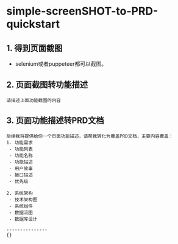 # simple-screenSHOT-to-PRD-quickstart
## 1. 得到页面截图
 - selenium或者puppeteer都可以截图。

## 2. 页面截图转功能描述
```
请描述上面功能截图的内容
```

## 3. 页面功能描述转PRD文档
```
后续我将提供给你一个页面功能描述，请帮我转化为覆盖PRD文档，主要内容覆盖：
1. 功能需求
 - 功能列表
 - 功能名称
 - 功能描述
 - 用户故事
 - 接口描述
 - 优先级

2. 系统架构
 - 技术架构图
 - 系统组件
 - 数据流图
 - 数据库设计

---------------
{}
```
